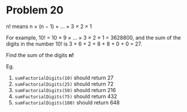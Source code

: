 # Problem 20

n! means n × (n − 1) × ... × 3 × 2 × 1

For example, 10! = 10 × 9 × ... × 3 × 2 × 1 = 3628800,
and the sum of the digits in the number 10! is 3 + 6 + 2 + 8 + 8 + 0 + 0 = 27.

Find the sum of the digits **n!**

Eg.

1. ```sumFactorialDigits(10)``` should return 27
2. ```sumFactorialDigits(25)``` should return 72
3. ```sumFactorialDigits(50)``` should return 216
4. ```sumFactorialDigits(75)``` should return 432
5. ```sumFactorialDigits(100)``` should return 648
